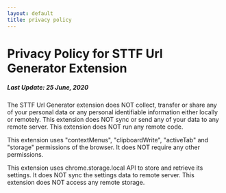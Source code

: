 ```yaml
---
layout: default
title: privacy policy
---
```


# Privacy Policy for STTF Url Generator Extension

##### Last Update: 25 June, 2020

The STTF Url Generator extension does NOT collect, transfer or share any of your personal data or any personal identifiable information either locally or remotely. This extension does NOT sync or send any of your data to any remote server. This extension does NOT run any remote code.

This extension uses "contextMenus", "clipboardWrite", "activeTab" and "storage" permissions of the browser. It does NOT require any other permissions.

This extension uses chrome.storage.local API to store and retrieve its settings. It does NOT sync the settings data to remote server. This extension does NOT access any remote storage.
